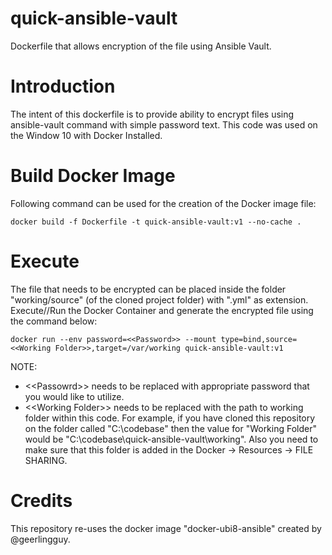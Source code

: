 # quick-ansible-vault
Dockerfile that allows encryption of the file using Ansible Vault. 

# Introduction
The intent of this dockerfile is to provide ability to encrypt files using ansible-vault command with simple password text. This code was used on the Window 10 with Docker Installed.

# Build Docker Image
Following command can be used for the creation of the Docker image file:
```
docker build -f Dockerfile -t quick-ansible-vault:v1 --no-cache .
```

# Execute
The file that needs to be encrypted can be placed inside the folder "working/source" (of the cloned project folder) with ".yml" as extension. Execute//Run the Docker Container and generate the encrypted file using the command below:
```
docker run --env password=<<Password>> --mount type=bind,source=<<Working Folder>>,target=/var/working quick-ansible-vault:v1
```
NOTE:
- &lt;&lt;Passowrd>> needs to be replaced with appropriate password that you would like to utilize.
- &lt;&lt;Working Folder>> needs to be replaced with the path to working folder within this code. For example, if you have cloned this repository on the folder called "C:\codebase" then the value for "Working Folder" would be "C:\codebase\quick-ansible-vault\working". Also you need to make sure that this folder is added in the Docker -> Resources -> FILE SHARING.

# Credits
This repository re-uses the docker image "docker-ubi8-ansible" created by @geerlingguy.
